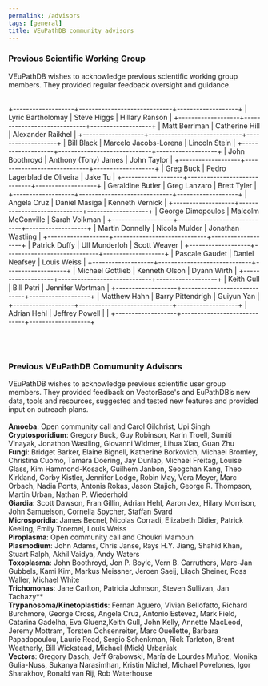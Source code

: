 ```yaml
---
permalink: /advisors
tags: [general]
title: VEuPathDB community advisors
---
```

<div class="static-content">

<h3>Previous Scientific Working Group</h3>
VEuPathDB wishes to acknowledge previous scientific working group members. They provided regular feedback oversight and guidance.<br><br>


+-------------------+-----------------------------+-------------------+
| Lyric Bartholomay | Steve Higgs                 | Hillary Ranson    |
+-------------------+-----------------------------+-------------------+
| Matt Berriman     | Catherine Hill              | Alexander Raikhel |
+-------------------+-----------------------------+-------------------+
| Bill Black        | Marcelo Jacobs-Lorena       | Lincoln Stein     |
+-------------------+-----------------------------+-------------------+
| John Boothroyd    | Anthony (Tony) James        | John Taylor       |
+-------------------+-----------------------------+-------------------+
| Greg Buck         | Pedro Lagerblad de Oliveira | Jake Tu           |
+-------------------+-----------------------------+-------------------+
| Geraldine Butler  | Greg Lanzaro                | Brett Tyler       |
+-------------------+-----------------------------+-------------------+
| Angela Cruz       | Daniel Masiga               | Kenneth Vernick   |
+-------------------+-----------------------------+-------------------+
| George Dimopoulos | Malcolm McConville          | Sarah Volkman     |
+-------------------+-----------------------------+-------------------+
| Martin Donnelly   | Nicola Mulder               | Jonathan Wastling |
+-------------------+-----------------------------+-------------------+
| Patrick Duffy     | Ull Munderloh               | Scott Weaver      |
+-------------------+-----------------------------+-------------------+
| Pascale Gaudet    | Daniel Neafsey              | Louis Weiss       |
+-------------------+-----------------------------+-------------------+
| Michael Gottlieb  | Kenneth Olson               | Dyann Wirth       |
+-------------------+-----------------------------+-------------------+
| Keith Gull        | Bill Petri                  | Jennifer Wortman  |
+-------------------+-----------------------------+-------------------+
| Matthew Hahn      | Barry Pittendrigh           | Guiyun Yan        |
+-------------------+-----------------------------+-------------------+
| Adrian Hehl       | Jeffrey Powell              |                   |
+-------------------+-----------------------------+-------------------+




<br><br>

<h3>Previous VEuPathDB Comumunity Advisors</h3>

VEuPathDB wishes to acknowledge previous scientific user group members. They provided feedback on VectorBase's and EuPathDB’s new data, tools and resources, suggested and tested new features and provided input on outreach plans.  <br><br>
<b>Amoeba</b>: Open community call and Carol Gilchrist, Upi Singh<br>
<b>Cryptosporidium</b>: Gregory Buck, Guy Robinson, Karin Troell, Sumiti Vinayak, Jonathon Wastling, Giovanni Widmer, Lihua Xiao, Guan Zhu<br>
<b>Fungi</b>: Bridget Barker, Elaine Bignell, Katherine Borkovich, Michael Bromley, Christina Cuomo, Tamara Doering, Jay Dunlap, Michael Freitag, Louise Glass, Kim Hammond-Kosack, Guilhem Janbon, Seogchan Kang, Theo Kirkland, Corby Kistler, Jennifer Lodge, Robin May, Vera Meyer, Marc Orbach, Nadia Ponts, Antonis Rokas, Jason Stajich, George R. Thompson, Martin Urban, Nathan P. Wiederhold<br>
<b>Giardia</b>: Scott Dawson, Fran Gillin, Adrian Hehl, Aaron Jex, Hilary Morrison, John Samuelson, Cornelia Spycher, Staffan Svard <br>
<b>Microsporidia</b>: James Becnel, Nicolas Corradi, Elizabeth Didier,  Patrick Keeling, Emily Troemel, Louis Weiss<br>
<b>Piroplasma</b>: Open community call and Choukri Mamoun<br>
<b>Plasmodium</b>: John Adams, Chris Janse, Rays H.Y. Jiang, Shahid Khan, Stuart Ralph, Akhil Vaidya, Andy Waters<br>
<b>Toxoplasma</b>: John Boothroyd, Jon P. Boyle, Vern B. Carruthers, Marc-Jan Gubbels, Kami Kim, 
Markus Meissner, Jeroen Saeij, Lilach Sheiner, Ross Waller, Michael White<br>
<b>Trichomonas</b>: Jane Carlton, Patricia Johnson, Steven Sullivan, Jan Tachazy**<br>
<b>Trypanosoma/Kinetoplastids</b>: Fernan Aguero, Vivian Bellofatto, Richard Burchmore, George Cross, Angela Cruz, Antonio Estevez, Mark Field, Catarina Gadelha, Eva Gluenz,Keith Gull, John Kelly, Annette MacLeod, Jeremy Mottram, Torsten Ochsenreiter, Marc Ouellette, Barbara Papadopoulou, Laurie Read, Sergio Schenkman, Rick Tarleton, Brent Weatherly, Bill Wickstead, Michael (Mick) Urbaniak <br>
<b>Vectors</b>: Gregory Dasch, Jeff Grabowski, María de Lourdes Muñoz, Monika Gulia-Nuss, Sukanya Narasimhan, Kristin Michel, Michael Povelones, Igor Sharakhov, Ronald van Rij, Rob Waterhouse


</div>
